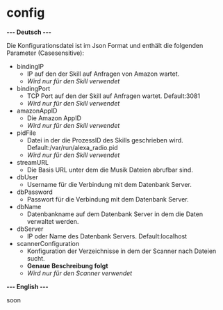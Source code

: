 # config

**--- Deutsch ---**

Die Konfigurationsdatei ist im Json Format und enthält die folgenden Parameter (Casesensitive):
* bindingIP<br/>
    * IP auf den der Skill auf Anfragen von Amazon wartet.
    * *Wird nur für den Skill verwendet*
* bindingPort
    * TCP Port auf den der Skill auf Anfragen wartet. Default:3081
    * *Wird nur für den Skill verwendet*
* amazonAppID
    * Die Amazon AppID
    * *Wird nur für den Skill verwendet*
* pidFile
    * Datei in der die ProzessID des Skills geschrieben wird. Default:/var/run/alexa_radio.pid
    * *Wird nur für den Skill verwendet*
* streamURL
    * Die Basis URL unter dem die Musik Dateien abrufbar sind.
* dbUser
    * Username für die Verbindung mit dem Datenbank Server.
* dbPassword
    * Passwort für die Verbindung mit dem Datenbank Server.
* dbName
    * Datenbankname auf dem Datenbank Server in dem die Daten verwaltet werden.
* dbServer
    * IP oder Name des Datenbank Servers. Default:localhost
* scannerConfiguration
    * Konfiguration der Verzeichnisse in dem der Scanner nach Dateien sucht.
    * **Genaue Beschreibung folgt**
    * *Wird nur für den Scanner verwendet*

**--- English ---**

soon

